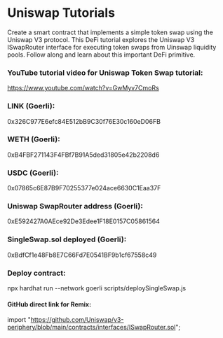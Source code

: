 # Uniswap Tutorials

Create a smart contract that implements a simple token swap using the Uniswap V3 protocol. This DeFi tutorial explores the Uniswap V3 ISwapRouter interface for executing token swaps from Uinswap liquidity pools. Follow along and learn about this important DeFi primitive.

### YouTube tutorial video for Uniswap Token Swap tutorial:
https://www.youtube.com/watch?v=GwMyv7CmoRs

### LINK (Goerli):
0x326C977E6efc84E512bB9C30f76E30c160eD06FB

### WETH (Goerli):
0xB4FBF271143F4FBf7B91A5ded31805e42b2208d6

### USDC (Goerli):
0x07865c6E87B9F70255377e024ace6630C1Eaa37F

### Uniswap SwapRouter address (Goerli):
0xE592427A0AEce92De3Edee1F18E0157C05861564

### SingleSwap.sol deployed (Goerli):
0xBdfCf1e48Fb8E7C66Fd7E0541BF9b1cf67558c49

### Deploy contract:
npx hardhat run --network goerli scripts/deploySingleSwap.js

#### GitHub direct link for Remix:
import "https://github.com/Uniswap/v3-periphery/blob/main/contracts/interfaces/ISwapRouter.sol";
